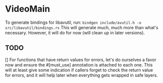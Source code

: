 # VideoMain

To generate bindings for libavutil, run: 
`bindgen include/avutil.h -o src/libavutil/bindings.rs`
This will generate much, much more than what's necessary. However, it will do for now (will clean up in later versions).

## TODO
[] For functions that have return values for errors, let's do ourselves a favor now and ensure the 
#[must_use] annotation is attached to each one. This will at least give some indication if callers forget to check the return value for errors, and it will help later when everything gets wrapped in safe layers.